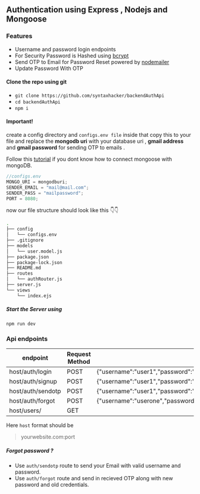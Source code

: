 ## Authentication using Express , Nodejs and Mongoose

### Features

- Username and password login endpoints
- For Security Password is Hashed using [bcrypt](https://www.npmjs.com/package/bcrypt "bcrypt")
- Send OTP to Email for Password Reset powered by [nodemailer](https://www.npmjs.com/package/nodemailer "nodemailer")
- Update Password With OTP

#### Clone the repo using git
* `git clone https://github.com/syntaxhacker/backendAuthApi`
* `cd backendAuthApi`
* `npm i`

#### Important!

create a config directory and `configs.env file` inside that
copy this to your file and replace the **mongodb uri** with your database uri , **gmail address** and **gmail password** for sending OTP to emails .

Follow this [tutorial](https://mongoosejs.com/docs/connections.html "tutorial") if you dont know how to connect mongoose with mongoDB.

```javascript
//configs.env
MONGO_URI = mongodburi;
SENDER_EMAIL = "mail@mail.com";
SENDER_PASS = "mailpassword";
PORT = 8080;
```

now our file structure should look like this 👇👇

```bash
.
├── config
│   └── configs.env
├── .gitignore
├── models
│   └── user.model.js
├── package.json
├── package-lock.json
├── README.md
├── routes
│   └── authRouter.js
├── server.js
└── views
    └── index.ejs

```

##### Start the Server using
`npm run dev`

### Api endpoints

endpoint | Request Method | Usage
------------- | ------------- |-------------
host/auth/login | POST | {"username":"user1","password":"pass"}
host/auth/signup | POST | {"username":"user1","password":"pass"}
host/auth/sendotp | POST |{"username":"user1","password":"pass","email":"yourmail@gmail.com"}
host/auth/forgot | POST | {"username":"userone","password":"password","newpass":"newpassword","recievedOtp":"1203012"}
host/users/ | GET |

Here `host` format should be

> yourwebsite.com:port

##### Forgot password ?
* Use `auth/sendotp` route to send your Email with valid username and password.
* Use `auth/forgot` route and send in recieved OTP along with new password and old credentials.
